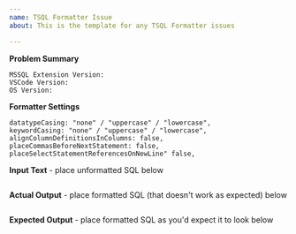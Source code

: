 ```yaml
---
name: TSQL Formatter Issue
about: This is the template for any TSQL Formatter issues

---
```


**Problem Summary**

    MSSQL Extension Version:
    VSCode Version:
    OS Version:

**Formatter Settings**
```
datatypeCasing: "none" / "uppercase" / "lowercase",
keywordCasing: "none" / "uppercase" / "lowercase",
alignColumnDefinitionsInColumns: false,
placeCommasBeforeNextStatement: false,
placeSelectStatementReferencesOnNewLine" false,
```

**Input Text** - place unformatted SQL below
```sql

```

**Actual Output** - place formatted SQL (that doesn't work as expected) below
```sql

```

**Expected Output** - place formatted SQL as you'd expect it to look below
```sql

```
